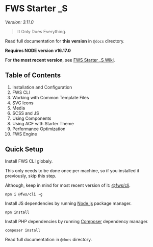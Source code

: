 # FWS Starter _S
*Version: 3.11.0*

> It Only Does Everything.

Read full documentation for **this version** in `@docs` directory.

**Requires NODE version v16.17.0**

For **the most recent version**, see [FWS Starter _S Wiki](https://github.com/fws-solutions/starter_s/wiki).

## Table of Contents

01. Installation and Configuration
02. FWS CLI
03. Working with Common Template Files
04. SVG Icons
05. Media
06. SCSS and JS
07. Using Components
08. Using ACF with Starter Theme
09. Performance Optimization
10. FWS Engine

## Quick Setup

Install FWS CLI globaly.

This only needs to be done once per machine, so if you installed it previously, skip this step.

Although, keep in mind for most recent version of it: [@fws/cli](https://www.npmjs.com/package/@fws/cli).

    npm i @fws/cli -g

Install JS dependencies by running [Node.js](https://nodejs.org/en/) package manager.

    npm install

Install PHP dependencies by running [Composer](https://getcomposer.org/doc/00-intro.md) dependency manager.

    composer install

Read full documentation in `@docs` directory.
